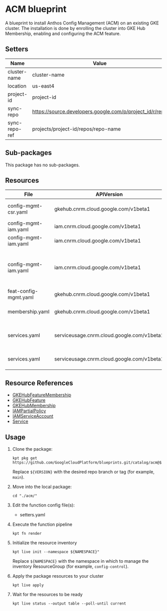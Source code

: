 <!-- BEGINNING OF PRE-COMMIT-BLUEPRINT DOCS HOOK:TITLE -->
# ACM blueprint


<!-- END OF PRE-COMMIT-BLUEPRINT DOCS HOOK:TITLE -->
<!-- BEGINNING OF PRE-COMMIT-BLUEPRINT DOCS HOOK:BODY -->
A blueprint to install Anthos Config Management (ACM) on an existing GKE cluster. The installation is done by enrolling the cluster into GKE Hub Membership, enabling and configuring the ACM feature.

## Setters

|     Name      |                          Value                           | Type | Count |
|---------------|----------------------------------------------------------|------|-------|
| cluster-name  | cluster-name                                             | str  |    16 |
| location      | us-east4                                                 | str  |     2 |
| project-id    | project-id                                               | str  |    18 |
| sync-repo     | https://source.developers.google.com/p/project_id/r/repo | str  |     1 |
| sync-repo-ref | projects/project-id/repos/repo-name                      | str  |     1 |

## Sub-packages

This package has no sub-packages.

## Resources

|         File          |                 APIVersion                 |          Kind           |                    Name                    |   Namespace    |
|-----------------------|--------------------------------------------|-------------------------|--------------------------------------------|----------------|
| config-mgmt-csr.yaml  | gkehub.cnrm.cloud.google.com/v1beta1       | GKEHubFeatureMembership | acm-membership-cluster-name                | config-control |
| config-mgmt-iam.yaml  | iam.cnrm.cloud.google.com/v1beta1          | IAMServiceAccount       | sa-acm-cluster-name                        | config-control |
| config-mgmt-iam.yaml  | iam.cnrm.cloud.google.com/v1beta1          | IAMPartialPolicy        | sa-acm-cluster-name                        | config-control |
| config-mgmt-iam.yaml  | iam.cnrm.cloud.google.com/v1beta1          | IAMPartialPolicy        | source-reader-sync-cluster-name-project-id | config-control |
| feat-config-mgmt.yaml | gkehub.cnrm.cloud.google.com/v1beta1       | GKEHubFeature           | feat-acm-cluster-name                      | config-control |
| membership.yaml       | gkehub.cnrm.cloud.google.com/v1beta1       | GKEHubMembership        | hub-membership-cluster-name                | config-control |
| services.yaml         | serviceusage.cnrm.cloud.google.com/v1beta1 | Service                 | project-id-cluster-name-gkehub             | config-control |
| services.yaml         | serviceusage.cnrm.cloud.google.com/v1beta1 | Service                 | project-id-cluster-name-acm                | config-control |

## Resource References

- [GKEHubFeatureMembership](https://cloud.google.com/config-connector/docs/reference/resource-docs/gkehub/gkehubfeaturemembership)
- [GKEHubFeature](https://cloud.google.com/config-connector/docs/reference/resource-docs/gkehub/gkehubfeature)
- [GKEHubMembership](https://cloud.google.com/config-connector/docs/reference/resource-docs/gkehub/gkehubmembership)
- [IAMPartialPolicy](https://cloud.google.com/config-connector/docs/reference/resource-docs/iam/iampartialpolicy)
- [IAMServiceAccount](https://cloud.google.com/config-connector/docs/reference/resource-docs/iam/iamserviceaccount)
- [Service](https://cloud.google.com/config-connector/docs/reference/resource-docs/serviceusage/service)

## Usage

1.  Clone the package:
    ```shell
    kpt pkg get https://github.com/GoogleCloudPlatform/blueprints.git/catalog/acm@${VERSION}
    ```
    Replace `${VERSION}` with the desired repo branch or tag
    (for example, `main`).

1.  Move into the local package:
    ```shell
    cd "./acm/"
    ```

1.  Edit the function config file(s):
    - setters.yaml

1.  Execute the function pipeline
    ```shell
    kpt fn render
    ```

1.  Initialize the resource inventory
    ```shell
    kpt live init --namespace ${NAMESPACE}"
    ```
    Replace `${NAMESPACE}` with the namespace in which to manage
    the inventory ResourceGroup (for example, `config-control`).

1.  Apply the package resources to your cluster
    ```shell
    kpt live apply
    ```

1.  Wait for the resources to be ready
    ```shell
    kpt live status --output table --poll-until current
    ```

<!-- END OF PRE-COMMIT-BLUEPRINT DOCS HOOK:BODY -->
